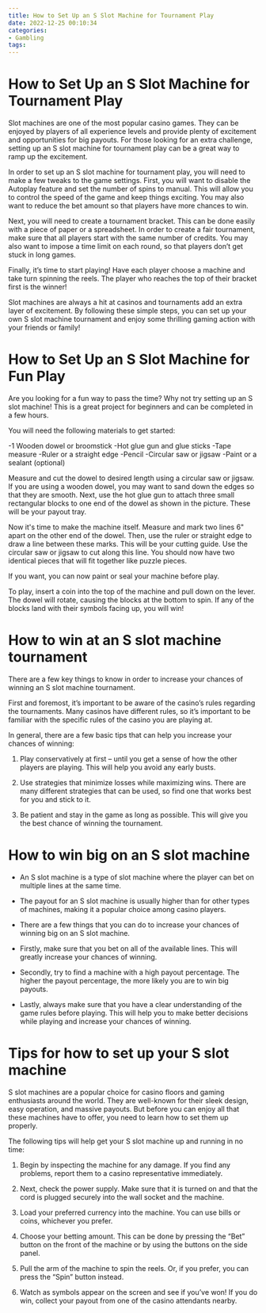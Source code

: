 ```yaml
---
title: How to Set Up an S Slot Machine for Tournament Play
date: 2022-12-25 00:10:34
categories:
- Gambling
tags:
---
```



#  How to Set Up an S Slot Machine for Tournament Play

Slot machines are one of the most popular casino games. They can be enjoyed by players of all experience levels and provide plenty of excitement and opportunities for big payouts. For those looking for an extra challenge, setting up an S slot machine for tournament play can be a great way to ramp up the excitement.

In order to set up an S slot machine for tournament play, you will need to make a few tweaks to the game settings. First, you will want to disable the Autoplay feature and set the number of spins to manual. This will allow you to control the speed of the game and keep things exciting. You may also want to reduce the bet amount so that players have more chances to win.

Next, you will need to create a tournament bracket. This can be done easily with a piece of paper or a spreadsheet. In order to create a fair tournament, make sure that all players start with the same number of credits. You may also want to impose a time limit on each round, so that players don’t get stuck in long games.

Finally, it’s time to start playing! Have each player choose a machine and take turn spinning the reels. The player who reaches the top of their bracket first is the winner!

Slot machines are always a hit at casinos and tournaments add an extra layer of excitement. By following these simple steps, you can set up your own S slot machine tournament and enjoy some thrilling gaming action with your friends or family!

#  How to Set Up an S Slot Machine for Fun Play

Are you looking for a fun way to pass the time? Why not try setting up an S slot machine! This is a great project for beginners and can be completed in a few hours.

You will need the following materials to get started:

-1 Wooden dowel or broomstick
-Hot glue gun and glue sticks
-Tape measure
-Ruler or a straight edge
-Pencil
-Circular saw or jigsaw
-Paint or a sealant (optional)

Measure and cut the dowel to desired length using a circular saw or jigsaw. If you are using a wooden dowel, you may want to sand down the edges so that they are smooth. Next, use the hot glue gun to attach three small rectangular blocks to one end of the dowel as shown in the picture. These will be your payout tray.



Now it's time to make the machine itself. Measure and mark two lines 6" apart on the other end of the dowel. Then, use the ruler or straight edge to draw a line between these marks. This will be your cutting guide. Use the circular saw or jigsaw to cut along this line. You should now have two identical pieces that will fit together like puzzle pieces.

If you want, you can now paint or seal your machine before play.


To play, insert a coin into the top of the machine and pull down on the lever. The dowel will rotate, causing the blocks at the bottom to spin. If any of the blocks land with their symbols facing up, you will win!

#  How to win at an S slot machine tournament

There are a few key things to know in order to increase your chances of winning an S slot machine tournament.

First and foremost, it’s important to be aware of the casino’s rules regarding the tournaments. Many casinos have different rules, so it’s important to be familiar with the specific rules of the casino you are playing at.

In general, there are a few basic tips that can help you increase your chances of winning:

1. Play conservatively at first – until you get a sense of how the other players are playing. This will help you avoid any early busts.

2. Use strategies that minimize losses while maximizing wins. There are many different strategies that can be used, so find one that works best for you and stick to it.

3. Be patient and stay in the game as long as possible. This will give you the best chance of winning the tournament.

#  How to win big on an S slot machine

* An S slot machine is a type of slot machine where the player can bet on multiple lines at the same time.

* The payout for an S slot machine is usually higher than for other types of machines, making it a popular choice among casino players.

* There are a few things that you can do to increase your chances of winning big on an S slot machine.

- Firstly, make sure that you bet on all of the available lines. This will greatly increase your chances of winning.

- Secondly, try to find a machine with a high payout percentage. The higher the payout percentage, the more likely you are to win big payouts.

- Lastly, always make sure that you have a clear understanding of the game rules before playing. This will help you to make better decisions while playing and increase your chances of winning.

#  Tips for how to set up your S slot machine

S slot machines are a popular choice for casino floors and gaming enthusiasts around the world. They are well-known for their sleek design, easy operation, and massive payouts. But before you can enjoy all that these machines have to offer, you need to learn how to set them up properly.

The following tips will help get your S slot machine up and running in no time:

1. Begin by inspecting the machine for any damage. If you find any problems, report them to a casino representative immediately.

2. Next, check the power supply. Make sure that it is turned on and that the cord is plugged securely into the wall socket and the machine.

3. Load your preferred currency into the machine. You can use bills or coins, whichever you prefer.

4. Choose your betting amount. This can be done by pressing the “Bet” button on the front of the machine or by using the buttons on the side panel.

5. Pull the arm of the machine to spin the reels. Or, if you prefer, you can press the “Spin” button instead.

6. Watch as symbols appear on the screen and see if you’ve won! If you do win, collect your payout from one of the casino attendants nearby.